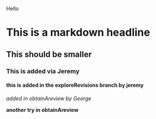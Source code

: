 Hello
# This is a markdown headline
## This should be smaller
### This is added via Jeremy
#### this is added in the exploreRevisions branch by jeremy
*added in obtainAreview by George*

**another try in obtainAreview**


